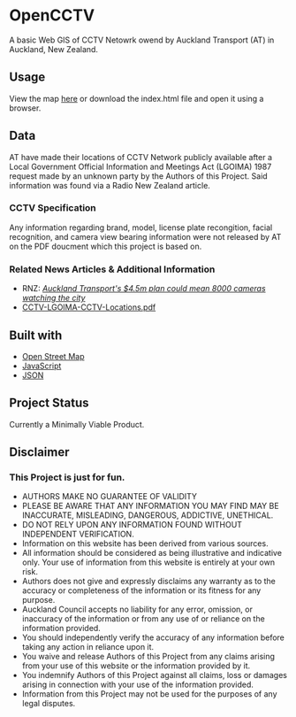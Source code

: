 # OpenCCTV
A basic Web GIS of CCTV Netowrk owend by Auckland Transport (AT) in Auckland, New Zealand.

## Usage
View the map [here](http://www.paulatkeyboard.com/OpenCCTV/) or download the index.html file and open it using a browser.

## Data
AT have made their locations of CCTV Network publicly available after a Local Government Official Information and Meetings Act (LGOIMA) 1987 request made by an unknown party by the Authors of this Project.
Said information was found via a Radio New Zealand article. 

### CCTV Specification 
Any information regarding brand, model, license plate recongition, facial recognition, and camera view bearing information were not released by AT on the PDF doucment which this project is based on.

### Related News Articles & Additional Information
* RNZ: _[Auckland Transport's $4.5m plan could mean 8000 cameras watching the city](https://www.rnz.co.nz/news/national/396465/auckland-transport-s-4-point-5m-plan-could-mean-8000-cameras-watching-the-city)_
* [CCTV-LGOIMA-CCTV-Locations.pdf](https://assets.documentcloud.org/documents/6253935/CCTV-LGOIMA-CCTV-Locations.pdf)

## Built with
* [Open Street Map](https://www.openstreetmap.org/)
* [JavaScript](https://www.javascript.com/)
* [JSON](https://www.json.org/)

## Project Status
Currently a Minimally Viable Product.

## Disclaimer
### This Project is just for fun.
* AUTHORS MAKE NO GUARANTEE OF VALIDITY
* PLEASE BE AWARE THAT ANY INFORMATION YOU MAY FIND MAY BE INACCURATE, MISLEADING, DANGEROUS, ADDICTIVE, UNETHICAL.
* DO NOT RELY UPON ANY INFORMATION FOUND WITHOUT INDEPENDENT VERIFICATION.
* Information on this website has been derived from various sources.
* All information should be considered as being illustrative and indicative only. Your use of information from this website is entirely at your own risk.
* Authors does not give and expressly disclaims any warranty as to the accuracy or completeness of the information or its fitness for any purpose. 
* Auckland Council accepts no liability for any error, omission, or inaccuracy of the information or from any use of or reliance on the information provided.
* You should independently verify the accuracy of any information before taking any action in reliance upon it.
* You waive and release Authors of this Project from any claims arising from your use of this website or the information provided by it. 
* You indemnify Authors of this Project against all claims, loss or damages arising in connection with your use of the information provided. 
* Information from this Project may not be used for the purposes of any legal disputes.